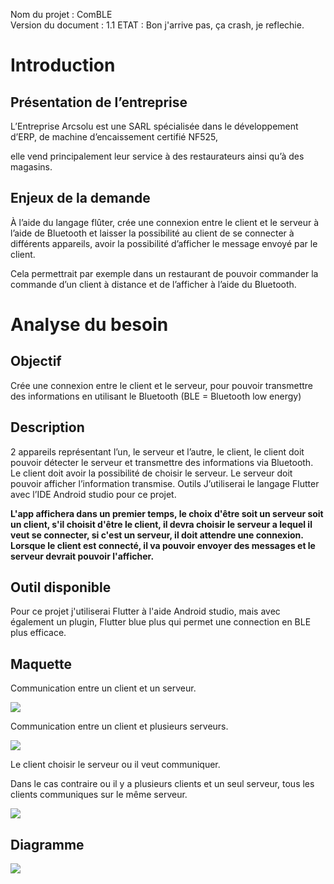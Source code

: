 Nom du projet : ComBLE <br>
Version du document : 1.1
ETAT : Bon j'arrive pas, ça crash, je reflechie.

# Introduction
## Présentation de l’entreprise
L’Entreprise Arcsolu est une SARL spécialisée dans le développement d’ERP, de machine d’encaissement certifié NF525,

elle vend principalement leur service à des restaurateurs ainsi qu’à des magasins.

## Enjeux de la demande
À l’aide du langage flûter, crée une connexion entre le client et le serveur à l’aide de Bluetooth et laisser la possibilité au client de se connecter à différents appareils, avoir la possibilité d’afficher le message envoyé par le client.

Cela permettrait par exemple dans un restaurant de pouvoir commander la commande d’un client à distance et de l’afficher à l’aide du Bluetooth.

# Analyse du besoin
## Objectif
Crée une connexion entre le client et le serveur, pour pouvoir transmettre des informations en utilisant le Bluetooth (BLE = Bluetooth low energy)

## Description
2 appareils représentant l’un, le serveur et l’autre, le client, le client doit pouvoir détecter le serveur et transmettre des informations via Bluetooth.
Le client doit avoir la possibilité de choisir le serveur.
Le serveur doit pouvoir afficher l’information transmise.
Outils
J’utiliserai le langage Flutter avec l’IDE Android studio pour ce projet.

**L'app affichera dans un premier temps, le choix d'être soit un serveur soit un client, s'il choisit d'être le client, il devra choisir le serveur a lequel il veut se connecter, si c'est un serveur, il doit attendre une connexion.
Lorsque le client est connecté, il va pouvoir envoyer des messages et le serveur devrait pouvoir l'afficher.**

## Outil disponible
Pour ce projet j'utiliserai Flutter à l'aide Android studio, mais avec également un plugin, Flutter blue plus qui permet une connection en BLE plus efficace.

## Maquette
Communication entre un client et un serveur.

![](/img/1s1c.png)

Communication entre un client et plusieurs serveurs.

![](/img/2s1c.png)

Le client choisir le serveur ou il veut communiquer.

Dans le cas contraire ou il y a plusieurs clients et un seul serveur, tous les clients communiques sur le même serveur.

![](/img/1s2c.png)

## Diagramme
![](/img/CasUtilisations.png)
